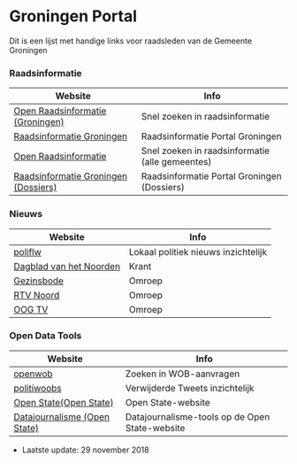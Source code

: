 # Groningen Portal

Dit is een lijst met handige links voor raadsleden van de Gemeente Groningen

### Raadsinformatie

| Website | Info |
| ------ | ------ |
|  [Open Raadsinformatie (Groningen)](https://zoek.openraadsinformatie.nl) | Snel zoeken in raadsinformatie |
|  [Raadsinformatie Groningen](https://groningen.raadsinformatie.nl) | Raadsinformatie Portal Groningen |
|  [Open Raadsinformatie](https://zoek.openraadsinformatie.nl) | Snel zoeken in raadsinformatie (alle gemeentes)|
|  [Raadsinformatie Groningen (Dossiers)](https://groningen.raadsinformatie.nl) | Raadsinformatie Portal Groningen (Dossiers) |

### Nieuws

| Website | Info |
| ------ | ------ |
|  [poliflw](https://poliflw.nl) | Lokaal politiek nieuws inzichtelijk
|  [Dagblad van het Noorden](https://dvhn.nl) | Krant |
|  [Gezinsbode](https://gezinsbode.nl) | Omroep |
|  [RTV Noord](https://rtvnoord.nl) | Omroep |
|  [OOG TV](https://oogtv.nl) | Omroep |
 
### Open Data Tools

| Website | Info |
| ------ | ------ |
| [openwob](https://www.openwob.nl) | Zoeken in WOB-aanvragen
| [politiwoobs](http://politwoops.eu/) | Verwijderde Tweets inzichtelijk
| [Open State(Open State)](http://politwoops.eu/) |  Open State-website
| [Datajournalisme (Open State)](http://politwoops.eu/) | Datajournalisme-tools op de Open State-website


  - Laatste update: 29 november 2018
